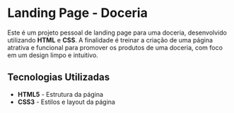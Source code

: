 # Landing Page - Doceria

Este é um projeto pessoal de landing page para uma doceria, desenvolvido utilizando **HTML** e **CSS**. A finalidade é treinar a criação de uma página atrativa e funcional para promover os produtos de uma doceria, com foco em um design limpo e intuitivo.

## Tecnologias Utilizadas

- **HTML5** - Estrutura da página
- **CSS3** - Estilos e layout da página
